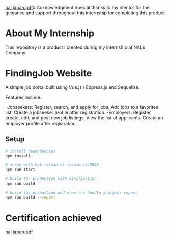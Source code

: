 [nal japan.pdf](https://github.com/user-attachments/files/18283458/nal.japan.pdf)# Acknowledgment
Special thanks to my mentor for the guidance and support throughout this internship for completing this product

# About My Internship
This repository is a product I created during my internship at NALs Company

# FindingJob Website

A simple job portal built using Vue.js / Express.js and Sequelize.

Features include:

-Jobseekers:
  Register, search, and apply for jobs.
  Add jobs to a favorites list.
  Create a jobseeker profile after registration.
-Employers:
  Register, create, edit, and post new job listings.
  View the list of applicants.
  Create an employer profile after registration.
  
## Setup

```bash
# install dependencies
npm install

# serve with hot reload at localhost:8080
npm run start

# build for production with minification
npm run build

# build for production and view the bundle analyzer report
npm run build --report
```
# Certification achieved
[nal japan.pdf](https://github.com/user-attachments/files/18283472/nal.japan.pdf)


